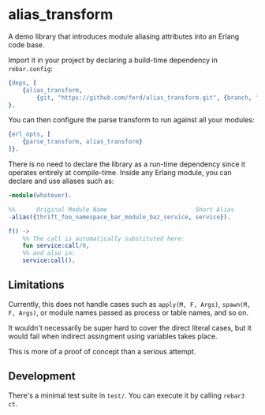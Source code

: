 alias_transform
=====

A demo library that introduces module aliasing attributes into an Erlang code base.

Import it in your project by declaring a build-time dependency in `rebar.config`:

```erlang
{deps, [
    {alias_transform,
        {git, "https://github.com/ferd/alias_transform.git", {branch, "main"}}}
}.
```

You can then configure the parse transform to run against all your modules:

```erlang
{erl_opts, [
    {parse_transform, alias_transform}
]}.
```

There is no need to declare the library as a run-time dependency since it
operates entirely at compile-time.  Inside any Erlang module, you can declare
and use aliases such as:

```erlang
-module(whatever).

%%      Original Module Name                         Short Alias
-alias({thrift_foo_namespace_bar_module_baz_service, service}).

f() ->
    %% The call is automatically substituted here:
    fun service:call/0,
    %% and also in:
    service:call().
```

## Limitations

Currently, this does not handle cases such as `apply(M, F, Args)`,
`spawn(M, F, Args)`, or module names passed as process or table names,
and so on.

It wouldn't necessarily be super hard to cover the direct literal cases,
but it would fail when indirect assingment using variables takes place.

This is more of a proof of concept than a serious attempt.

## Development

There's a minimal test suite in `test/`. You can execute it by calling `rebar3 ct`.

